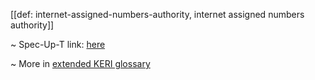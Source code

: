 [[def: internet-assigned-numbers-authority, internet assigned numbers authority]]

~ Spec-Up-T link: <a href='https://weboftrust.github.io/WOT-terms/docs/glossary/internet-assigned-numbers-authority'>here</a>

~ More in <a href="https://weboftrust.github.io/WOT-terms/docs/glossary/internet-assigned-numbers-authority">extended KERI glossary</a>

